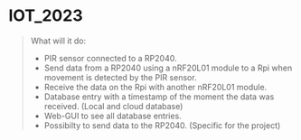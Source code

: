 # IOT_2023

> What will it do:
>
> - PIR sensor connected to a RP2040.
> - Send data from a RP2040 using a nRF20L01 module to a Rpi when movement is detected by the PIR sensor.
> - Receive the data on the Rpi with another nRF20L01 module.
> - Database entry with a timestamp of the moment the data was received. (Local and cloud database)
> - Web-GUI to see all database entries.
> - Possibilty to send data to the RP2040. (Specific for the project)
